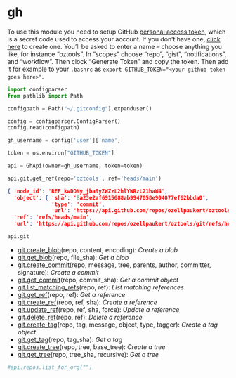 # gh


<!-- WARNING: THIS FILE WAS AUTOGENERATED! DO NOT EDIT! -->

To use this module you need to setup GitHub [personal access
token](https://docs.github.com/github/authenticating-to-github/creating-a-personal-access-token),
which is a secret code used to access your account. If you don’t have
one, [click here](https://github.com/settings/tokens/new) to create one.
You’ll be asked to enter a name – choose anything you like, for instance
“oztools”. In “scopes” choose “repo”, “gist”, “notifications”, and
“workflow”. Then clock “Generate Token” and copy the token. Then add it
for example to your `.bashrc` as
`export GITHUB_TOKEN="<your github token goes here>"`.

``` python
import configparser
from pathlib import Path
```

``` python
configpath = Path("~/.gitconfig").expanduser()

config = configparser.ConfigParser()
config.read(configpath)

gh_username = config['user']['name']
```

``` python
token = os.environ["GITHUB_TOKEN"]
```

``` python
api = GhApi(owner=gh_username, token=token)
```

``` python
api.git.get_ref(repo='oztools', ref='heads/main')
```

``` json
{ 'node_id': 'REF_kwDONy_jba9yZWZzL2hlYWRzL21haW4',
  'object': { 'sha': '8a23e2af6915688ab9947858e904077ef62bbda0',
              'type': 'commit',
              'url': 'https://api.github.com/repos/ozellpaukert/oztools/git/commits/8a23e2af6915688ab9947858e904077ef62bbda0'},
  'ref': 'refs/heads/main',
  'url': 'https://api.github.com/repos/ozellpaukert/oztools/git/refs/heads/main'}
```

``` python
api.git
```

- [git.create_blob](https://docs.github.com/rest/git/blobs#create-a-blob)(repo,
  content, encoding): *Create a blob*
- [git.get_blob](https://docs.github.com/rest/git/blobs#get-a-blob)(repo,
  file_sha): *Get a blob*
- [git.create_commit](https://docs.github.com/rest/git/commits#create-a-commit)(repo,
  message, tree, parents, author, committer, signature): *Create a
  commit*
- [git.get_commit](https://docs.github.com/rest/git/commits#get-a-commit-object)(repo,
  commit_sha): *Get a commit object*
- [git.list_matching_refs](https://docs.github.com/rest/git/refs#list-matching-references)(repo,
  ref): *List matching references*
- [git.get_ref](https://docs.github.com/rest/git/refs#get-a-reference)(repo,
  ref): *Get a reference*
- [git.create_ref](https://docs.github.com/rest/git/refs#create-a-reference)(repo,
  ref, sha): *Create a reference*
- [git.update_ref](https://docs.github.com/rest/git/refs#update-a-reference)(repo,
  ref, sha, force): *Update a reference*
- [git.delete_ref](https://docs.github.com/rest/git/refs#delete-a-reference)(repo,
  ref): *Delete a reference*
- [git.create_tag](https://docs.github.com/rest/git/tags#create-a-tag-object)(repo,
  tag, message, object, type, tagger): *Create a tag object*
- [git.get_tag](https://docs.github.com/rest/git/tags#get-a-tag)(repo,
  tag_sha): *Get a tag*
- [git.create_tree](https://docs.github.com/rest/git/trees#create-a-tree)(repo,
  tree, base_tree): *Create a tree*
- [git.get_tree](https://docs.github.com/rest/git/trees#get-a-tree)(repo,
  tree_sha, recursive): *Get a tree*

``` python
#api.repos.list_for_org("")
```
